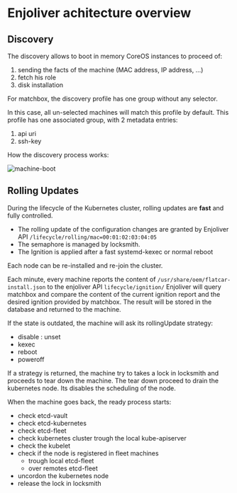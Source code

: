 # Enjoliver achitecture overview


## Discovery

The discovery allows to boot in memory CoreOS instances to proceed of:

1) sending the facts of the machine (MAC address, IP address, ...)
2) fetch his role
3) disk installation


For matchbox, the discovery profile has one group without any selector.

In this case, all un-selected machines will match this profile by default.
This profile has one associated group, with 2 metadata entries:

1) api uri
2) ssh-key

How the discovery process works:

![machine-boot](machine-boot.jpg)


## Rolling Updates
During the lifecycle of the Kubernetes cluster, rolling updates are **fast** and fully controlled.
* The rolling update of the configuration changes are granted by Enjoliver API `/lifecycle/rolling/mac=00:01:02:03:04:05`
* The semaphore is managed by locksmith.
* The Ignition is applied after a fast systemd-kexec or normal reboot

Each node can be re-installed and re-join the cluster.


Each minute, every machine reports the content of `/usr/share/oem/flatcar-install.json` to the enjoliver API `lifecycle/ignition/`
Enjoliver will query matchbox and compare the content of the current ignition report and the desired ignition provided by matchbox.
The result will be stored in the database and returned to the machine.

If the state is outdated, the machine will ask its rollingUpdate strategy:
* disable : unset
* kexec
* reboot
* poweroff

If a strategy is returned, the machine try to takes a lock in locksmith and
proceeds to tear down the machine.
The tear down proceed to drain the kubernetes node. Its disables the scheduling
of the node.

When the machine goes back, the ready process starts:
* check etcd-vault
* check etcd-kubernetes
* check etcd-fleet
* check kubernetes cluster trough the local kube-apiserver
* check the kubelet
* check if the node is registered in fleet machines
    * trough local etcd-fleet
    * over remotes etcd-fleet
* uncordon the kubernetes node
* release the lock in locksmith
